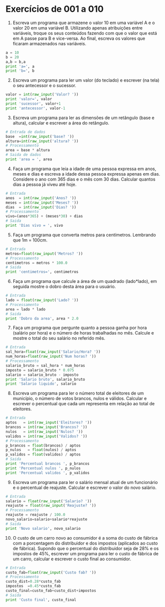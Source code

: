 # Exercícios de 001 a 010

1. Escreva um programa que armazene o valor 10 em uma variável A e o valor 20 em uma variável B. Utilizando apenas atribuições entre variáveis, troque os seus conteúdos fazendo com que o valor que está em A passe para B e vice-versa. Ao final, escreva os valores que ficaram armazenados nas variáveis.

```python
a = 10
b = 20
a,b = b,a
print 'a=', a
print 'b=', b
```

2. Escreva um programa para ler um valor (do teclado) e escrever (na tela) o seu antecessor e o sucessor.

```python
valor = int(raw_input('Valor? '))
print 'valor=', valor
print 'sucessor', valor+1
print 'antecessor', valor-1
```

3. Escreva um programa para ler as dimensões de um retângulo (base e altura), calcular e escrever a área do retângulo.

```python
# Entrada de dados
base  =int(raw_input('base? '))
altura=int(raw_input('altura? '))
# Processamento
area = base * altura
# Saida de dados
print 'area = ', area
```

4. Faça um programa que leia a idade de uma pessoa expressa em anos, meses e dias e escreva a idade dessa pessoa expressa apenas em dias. Considere o ano com 365 dias e o mês com 30 dias. Calcular quantos dias a pessoa já viveu até hoje.

```python
# Entrada
anos  = int(raw_input('Anos? '))
meses = int(raw_input('Meses? '))
dias  = int(raw_input('Dias? '))
# Processamento
vivo=(anos*365) + (meses*30) + dias
# Saida
print 'Dias vivo = ', vivo
```

5. Faça um programa que converta metros para centímetros. Lembrando que 1m = 100cm.

```python
# Entrada
metros=float(raw_input('Metros? '))
# Processamento
centimetros = metros * 100.0
# Saida
print 'centimetros=', centimetros
```

6. Faça um programa que calcule a área de um quadrado (lado*lado), em seguida mostre o dobro desta área para o usuário.

```python
# Entrada
lado = float(raw_input('Lado? '))
# Processamento
area = lado * lado
# Saida
print 'Dobro da area', area * 2.0
```

7. Faça um programa que pergunte quanto a pessoa ganha por hora (salário por hora) e o número de horas trabalhadas no mês. Calcule e mostre o total do seu salário no referido mês.

```python
# Entrada
sal_hora=float(raw_input('Salario/Hora? '))
num_horas=float(raw_input('Num horas? '))
# Processamento
salario_bruto = sal_hora * num_horas
imposto = salario_bruto * 0.075
salario = salario_bruto - imposto
print 'Salario bruto', salario_bruto
print 'Salario liquido', salario
```

8. Escreva um programa para ler o número total de eleitores de um município, o número de votos brancos, nulos e válidos. Calcular e escrever o percentual que cada um representa em relação ao total de eleitores.

```python
# Entrada
aptos   = int(raw_input('Eleitores? '))
brancos = int(raw_input('Brancos? '))
nulos   = int(raw_input('Nulos? '))
validos = int(raw_input('Validos? '))
# Processamento
p_brancos = float(brancos) / aptos
p_nulos   = float(nulos) / aptos
p_validos = float(validos) / aptos
# Saida
print 'Percentual brancos ', p_brancos
print 'Percentual nulos ', p_nulos
print 'Percentual validos ', p_validos
```

9. Escreva um programa para ler o salário mensal atual de um funcionário e o percentual de reajuste. Calcular e escrever o valor do novo salário.

```python
# Entrada
salario = float(raw_input('Salario? '))
reajuste = float(raw_input('Reajuste? '))
# Processamento
reajuste = reajuste / 100.0
novo_salario=salario+salario*reajuste
# Saida
print 'Novo salario', novo_salario
```

10. O custo de um carro novo ao consumidor é a soma do custo de fábrica com a porcentagem do distribuidor e dos impostos (aplicados ao custo de fábrica). Supondo que o percentual do distribuidor seja de 28% e os impostos de 45%, escrever um programa para ler o custo de fábrica de um carro, calcular e escrever o custo final ao consumidor.

```python
# Entrada
custo_fab=float(raw_input('Custo fab? '))
# Processamento
custo_dist=0.28*custo_fab
impostos  =0.45*custo_fab
custo_final=custo_fab+custo_dist+impostos
# Saida
print 'Custo final', custo_final
```